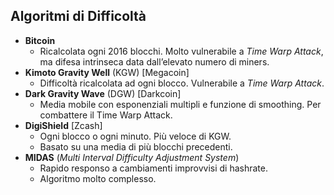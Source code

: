 ## Algoritmi di Difficoltà

* **Bitcoin**
    * Ricalcolata ogni 2016 blocchi. Molto vulnerabile a _Time Warp Attack_, ma difesa intrinseca data dall’elevato numero di miners.
* **Kimoto Gravity Well** (KGW) [Megacoin]
    * Difficoltà ricalcolata ad ogni blocco. Vulnerabile a _Time Warp Attack_.
* **Dark Gravity Wave** (DGW) [Darkcoin]
    * Media mobile con esponenziali multipli e funzione di smoothing. Per combattere il Time Warp Attack.
* **DigiShield** [Zcash]
    * Ogni blocco o ogni minuto. Più veloce di KGW.
    * Basato su una media di più blocchi precedenti.
* **MIDAS** (_Multi Interval Difficulty Adjustment System_)
    * Rapido responso a cambiamenti improvvisi di hashrate.
    * Algoritmo molto complesso.